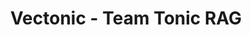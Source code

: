 ---
tags: [opengpt]
title: Vectonic - Team Tonic RAG
colorFrom: blue
colorTo: red
sdk: gradio
sdk_version: 4.5.0
app_file: app.py
pinned: True
license: MIT
---